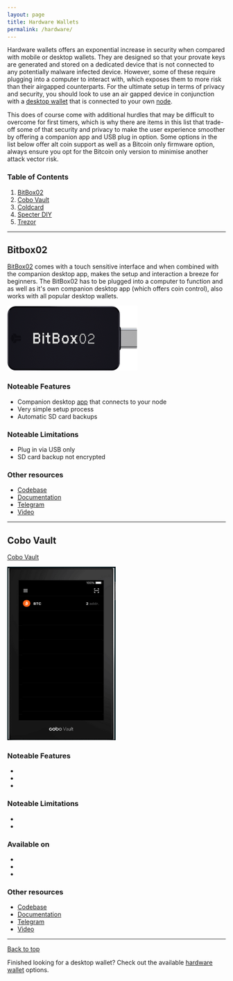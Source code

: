 ```yaml
---
layout: page
title: Hardware Wallets
permalink: /hardware/
---
```


Hardware wallets offers an exponential increase in security when compared with mobile or desktop wallets. They are designed so that your provate keys are generated and stored on a dedicated device that is not connected to any potentially malware infected device. However, some of these require plugging into a computer to interact with, which exposes them to more risk than their airgapped counterparts. For the ultimate setup in terms of privacy and security, you should look to use an air gapped device in conjunction with a [desktop wallet](/desktop) that is connected to your own [node](https://node.guide). 

This does of course come with additional hurdles that may be difficult to overcome for first timers, which is why there are items in this list that trade-off some of that security and privacy to make the user experience smoother by offering a companion app and USB plug in option. Some options in the list below offer alt coin support as well as a Bitcoin only firmware option, always ensure you opt for the Bitcoin only version to minimise another attack vector risk.

### Table of Contents

1.  [BitBox02](#bitbox02)
2.  [Cobo Vault](#cobo-vault)
3.  [Coldcard](#coldcard)
4.  [Specter DIY](#specter-diy)
5.  [Trezor](#trezor)

***

## Bitbox02

[BitBox02](https://shiftcrypto.shop/en/products/bitbox02-bitcoin-only-edition-pre-order-4/#carousel-example-generic) comes with a touch sensitive interface and when combined with the companion desktop app, makes the setup and interaction a breeze for beginners. The BitBox02 has to be plugged into a computer to function and as well as it's own companion desktop app (which offers coin control), also works with all popular desktop wallets.   

<img src="https://raw.githubusercontent.com/BitcoinQnA/bitcoin-wallet-guide/master/images/bixbox02.png" class=responsive width="300" height="150" maxheight="150">

### Noteable Features
* Companion desktop [app](https://shiftcrypto.ch/download/) that connects to your node
* Very simple setup process
* Automatic SD card backups

### Noteable Limitations
* Plug in via USB only
* SD card backup not encrypted

### Other resources
* [Codebase](https://github.com/digitalbitbox)
* [Documentation](https://guides.shiftcrypto.ch/bitbox02/)
* [Telegram](https://t.me/bitboxwallet)
* [Video](https://youtu.be/6D4FgJo3j64)

***

## Cobo Vault

[Cobo Vault](https://cobo.com/hardware-wallet) 

<img src="https://raw.githubusercontent.com/BitcoinQnA/bitcoin-wallet-guide/master/images/Cobo%20Vault.png" class=responsive width="250" height="400" maxheight="300">

### Noteable Features
* 
* 
* 

### Noteable Limitations
* 
*

### Available on
* 
* 
* 

### Other resources
* [Codebase](https://github.com/CoboVault)
* [Documentation](https://support.cobo.com/hc/en-us/articles/360045490014-Getting-started-in-5-steps)
* [Telegram](https://t.me/CoboVault)
* [Video](https://youtu.be/JnRjvZKulrA)

***

 <a href="#top">Back to top</a>

Finished looking for a desktop wallet? Check out the available [hardware wallet](/hardware) options.
